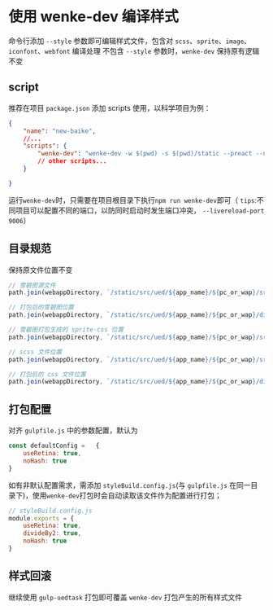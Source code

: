 # 使用 wenke-dev 编译样式

命令行添加 `--style` 参数即可编辑样式文件，包含对 `scss`、`sprite`、`image`、`iconfont`、`webfont` 编译处理
不包含 `--style` 参数时，`wenke-dev` 保持原有逻辑不变

## script

推荐在项目 `package.json` 添加 scripts 使用，以科学项目为例：

```json
{
    "name": "new-baike",
    //...
    "scripts": {
        "wenke-dev": "wenke-dev -w $(pwd) -s $(pwd)/static --preact --np --style",
        // other scripts...
    }

} 
```

运行`wenke-dev`时，只需要在项目根目录下执行`npm run wenke-dev`即可（ `tips`:不同项目可以配置不同的端口，以防同时启动时发生端口冲突， `--livereload-port 9006`）


## 目录规范
保持原文件位置不变

```js
// 雪碧图源文件
path.join(webappDirectory, `/static/src/ued/${app_name}/${pc_or_wap}/src/asset/sprite`) // 支持一层子目录 将分别打包

// 打包后的雪碧图位置
path.join(webappDirectory, `/static/src/ued/${app_name}/${pc_or_wap}/dist/images/sprite`)

// 雪碧图打包生成的 sprite-css 位置
path.join(webappDirectory, `/static/src/ued/${app_name}/${pc_or_wap}/src/css/sprite`)

// scss 文件位置
path.join(webappDirectory, `/static/src/ued/${app_name}/${pc_or_wap}/src/css`)

// 打包后的 css 文件位置
path.join(webappDirectory, `/static/src/ued/${app_name}/${pc_or_wap}/dist/css`)
```

## 打包配置

对齐 `gulpfile.js` 中的参数配置，默认为

```js
const defaultConfig =   {
	useRetina: true,
	noHash: true
}
```

如有非默认配置需求，需添加 `styleBuild.config.js`(与 `gulpfile.js` 在同一目录下)，使用`wenke-dev`打包时会自动读取该文件作为配置进行打包；

```js
// styleBuild.config.js
module.exports = {
    useRetina: true,
	divideBy2: true,
	noHash: true
}
```

## 样式回滚

继续使用 `gulp-uedtask` 打包即可覆盖 `wenke-dev` 打包产生的所有样式文件